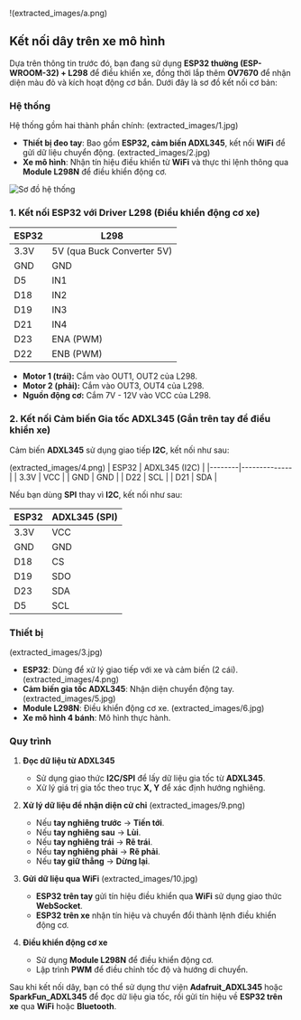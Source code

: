 !(extracted_images/a.png)
## Kết nối dây trên xe mô hình

Dựa trên thông tin trước đó, bạn đang sử dụng **ESP32 thường (ESP-WROOM-32) + L298** để điều khiển xe, đồng thời lắp thêm **OV7670** để nhận diện màu đỏ và kích hoạt động cơ bắn. Dưới đây là sơ đồ kết nối cơ bản:

### Hệ thống
Hệ thống gồm hai thành phần chính:
(extracted_images/1.jpg)
- **Thiết bị đeo tay**: Bao gồm **ESP32, cảm biến ADXL345**, kết nối **WiFi** để gửi dữ liệu chuyển động.
(extracted_images/2.jpg)
- **Xe mô hình**: Nhận tín hiệu điều khiển từ **WiFi** và thực thi lệnh thông qua **Module L298N** để điều khiển động cơ.

![Sơ đồ hệ thống](extracted_images/5.png)

### 1. Kết nối ESP32 với Driver L298 (Điều khiển động cơ xe)

| ESP32 | L298 |
|--------|------|
| 3.3V | 5V (qua Buck Converter 5V) |
| GND | GND |
| D5 | IN1 |
| D18 | IN2 |
| D19 | IN3 |
| D21 | IN4 |
| D23 | ENA (PWM) |
| D22 | ENB (PWM) |

- **Motor 1 (trái):** Cắm vào OUT1, OUT2 của L298.
- **Motor 2 (phải):** Cắm vào OUT3, OUT4 của L298.
- **Nguồn động cơ:** Cắm 7V - 12V vào VCC của L298.

### 2. Kết nối Cảm biến Gia tốc ADXL345 (Gắn trên tay để điều khiển xe)

Cảm biến **ADXL345** sử dụng giao tiếp **I2C**, kết nối như sau:

(extracted_images/4.png)
| ESP32 | ADXL345 (I2C) |
|--------|--------------|
| 3.3V | VCC |
| GND | GND |
| D22 | SCL |
| D21 | SDA |

Nếu bạn dùng **SPI** thay vì **I2C**, kết nối như sau:

| ESP32 | ADXL345 (SPI) |
|--------|--------------|
| 3.3V | VCC |
| GND | GND |
| D18 | CS |
| D19 | SDO |
| D23 | SDA |
| D5 | SCL |


### Thiết bị
(extracted_images/3.jpg)
- **ESP32**: Dùng để xử lý giao tiếp với xe và cảm biến (2 cái).
(extracted_images/4.png)
- **Cảm biến gia tốc ADXL345**: Nhận diện chuyển động tay.
(extracted_images/5.jpg)
- **Module L298N**: Điều khiển động cơ xe.
(extracted_images/6.jpg)
- **Xe mô hình 4 bánh**: Mô hình thực hành.

### Quy trình
1. **Đọc dữ liệu từ ADXL345**
   - Sử dụng giao thức **I2C/SPI** để lấy dữ liệu gia tốc từ **ADXL345**.
   - Xử lý giá trị gia tốc theo trục **X, Y** để xác định hướng nghiêng.

2. **Xử lý dữ liệu để nhận diện cử chỉ**
   (extracted_images/9.png)
   - Nếu **tay nghiêng trước** → **Tiến tới**.
   - Nếu **tay nghiêng sau** → **Lùi**.
   - Nếu **tay nghiêng trái** → **Rẽ trái**.
   - Nếu **tay nghiêng phải** → **Rẽ phải**.
   - Nếu **tay giữ thẳng** → **Dừng lại**.


3. **Gửi dữ liệu qua WiFi**
   (extracted_images/10.jpg)
   - **ESP32 trên tay** gửi tín hiệu điều khiển qua **WiFi** sử dụng giao thức **WebSocket**.
   - **ESP32 trên xe** nhận tín hiệu và chuyển đổi thành lệnh điều khiển động cơ.

4. **Điều khiển động cơ xe**
   - Sử dụng **Module L298N** để điều khiển động cơ.
   - Lập trình **PWM** để điều chỉnh tốc độ và hướng di chuyển.

Sau khi kết nối dây, bạn có thể sử dụng thư viện **Adafruit_ADXL345** hoặc **SparkFun_ADXL345** để đọc dữ liệu gia tốc, rồi gửi tín hiệu về **ESP32 trên xe** qua **WiFi** hoặc **Bluetooth**.
